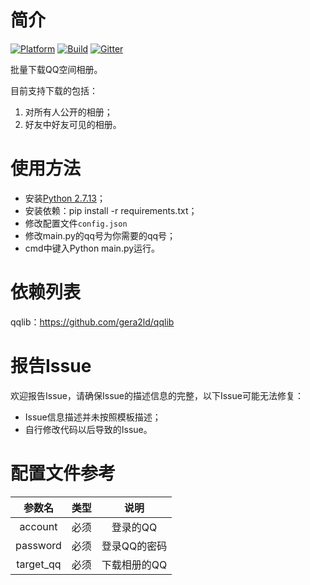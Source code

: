 # 简介
[![Platform](https://img.shields.io/badge/Language-Python%202.7-blue.svg)](https://www.python.org/)
[![Build](https://api.travis-ci.org/youngytj/Qzone_Photo.svg?branch=master)](https://travis-ci.org/youngytj/Qzone_Photo)
[![Gitter](https://img.shields.io/badge/chat-on%20gitter-blue.svg)](https://gitter.im/tianjyan/Lobby)

批量下载QQ空间相册。

目前支持下载的包括：
1. 对所有人公开的相册；
2. 好友中好友可见的相册。

# 使用方法
* 安装[Python 2.7.13](https://www.python.org/downloads/release/python-2713/)；
* 安装依赖：pip install -r requirements.txt；
* 修改配置文件`config.json`
* 修改main.py的qq号为你需要的qq号；
* cmd中键入Python main.py运行。

# 依赖列表
qqlib：https://github.com/gera2ld/qqlib

# 报告Issue
欢迎报告Issue，请确保Issue的描述信息的完整，以下Issue可能无法修复：
* Issue信息描述并未按照模板描述；
* 自行修改代码以后导致的Issue。

# 配置文件参考
| 参数名          | 类型           | 说明          |
|:--------------:|:-------------:|:------------:|
| account        | 必须           | 登录的QQ      |
| password       | 必须           | 登录QQ的密码   |
| target_qq      | 必须           | 下载相册的QQ   |